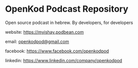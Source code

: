 # OpenKod Podcast Repository


Open source podcast in hebrew. By developers, for developers


website: https://myishay.podbean.com

email: <openkodpod@gmail.com>

facebook: https://www.facebook.com/openkodpod

linkedin: https://www.linkedin.com/company/openkodpod
